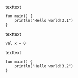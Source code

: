 texttext
```run-kotlin
fun main() {
    println("Hello world!3.1")
}
```

texttext
```
val x = 0
```
texttext
```run-kotlin
fun main() {
    println("Hello world!3.2")
}
```